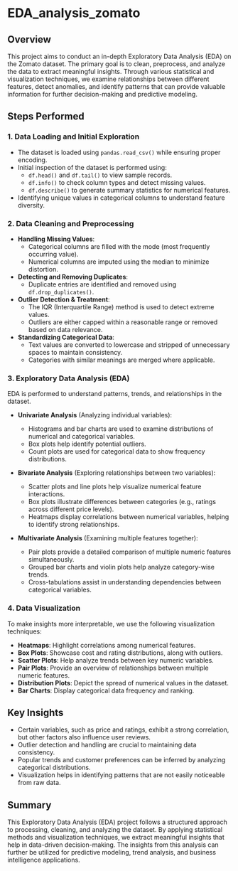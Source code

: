 # EDA_analysis_zomato
## Overview  
This project aims to conduct an in-depth Exploratory Data Analysis (EDA) on the Zomato dataset. The primary goal is to clean, preprocess, and analyze the data to extract meaningful insights. Through various statistical and visualization techniques, we examine relationships between different features, detect anomalies, and identify patterns that can provide valuable information for further decision-making and predictive modeling.  

## Steps Performed  

### 1. Data Loading and Initial Exploration  
- The dataset is loaded using `pandas.read_csv()` while ensuring proper encoding.  
- Initial inspection of the dataset is performed using:  
  - `df.head()` and `df.tail()` to view sample records.  
  - `df.info()` to check column types and detect missing values.  
  - `df.describe()` to generate summary statistics for numerical features.  
- Identifying unique values in categorical columns to understand feature diversity.  

### 2. Data Cleaning and Preprocessing  
- **Handling Missing Values**:  
  - Categorical columns are filled with the mode (most frequently occurring value).  
  - Numerical columns are imputed using the median to minimize distortion.  
- **Detecting and Removing Duplicates**:  
  - Duplicate entries are identified and removed using `df.drop_duplicates()`.  
- **Outlier Detection & Treatment**:  
  - The IQR (Interquartile Range) method is used to detect extreme values.  
  - Outliers are either capped within a reasonable range or removed based on data relevance.  
- **Standardizing Categorical Data**:  
  - Text values are converted to lowercase and stripped of unnecessary spaces to maintain consistency.  
  - Categories with similar meanings are merged where applicable.  

### 3. Exploratory Data Analysis (EDA)  
EDA is performed to understand patterns, trends, and relationships in the dataset.  

- **Univariate Analysis** (Analyzing individual variables):  
  - Histograms and bar charts are used to examine distributions of numerical and categorical variables.  
  - Box plots help identify potential outliers.  
  - Count plots are used for categorical data to show frequency distributions.  

- **Bivariate Analysis** (Exploring relationships between two variables):  
  - Scatter plots and line plots help visualize numerical feature interactions.  
  - Box plots illustrate differences between categories (e.g., ratings across different price levels).  
  - Heatmaps display correlations between numerical variables, helping to identify strong relationships.  

- **Multivariate Analysis** (Examining multiple features together):  
  - Pair plots provide a detailed comparison of multiple numeric features simultaneously.  
  - Grouped bar charts and violin plots help analyze category-wise trends.  
  - Cross-tabulations assist in understanding dependencies between categorical variables.  

### 4. Data Visualization  
To make insights more interpretable, we use the following visualization techniques:  

- **Heatmaps**: Highlight correlations among numerical features.  
- **Box Plots**: Showcase cost and rating distributions, along with outliers.  
- **Scatter Plots**: Help analyze trends between key numeric variables.  
- **Pair Plots**: Provide an overview of relationships between multiple numeric features.  
- **Distribution Plots**: Depict the spread of numerical values in the dataset.  
- **Bar Charts**: Display categorical data frequency and ranking.  

## Key Insights  
- Certain variables, such as price and ratings, exhibit a strong correlation, but other factors also influence user reviews.  
- Outlier detection and handling are crucial to maintaining data consistency.  
- Popular trends and customer preferences can be inferred by analyzing categorical distributions.  
- Visualization helps in identifying patterns that are not easily noticeable from raw data.  

## Summary  
This Exploratory Data Analysis (EDA) project follows a structured approach to processing, cleaning, and analyzing the dataset. By applying statistical methods and visualization techniques, we extract meaningful insights that help in data-driven decision-making. The insights from this analysis can further be utilized for predictive modeling, trend analysis, and business intelligence applications.  




